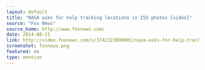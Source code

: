 ```yaml
---
layout: default
title: "NASA asks for help tracking locations in ISS photos [video]"
source: "Fox News"
source_home: http://www.foxnews.com/
date: 2014-08-21
link: http://video.foxnews.com/v/3742323090001/nasa-asks-for-help-tracking-locations-in-iss-photos/
screenshot: foxnews.png
featured: no
type: mention
---
```

